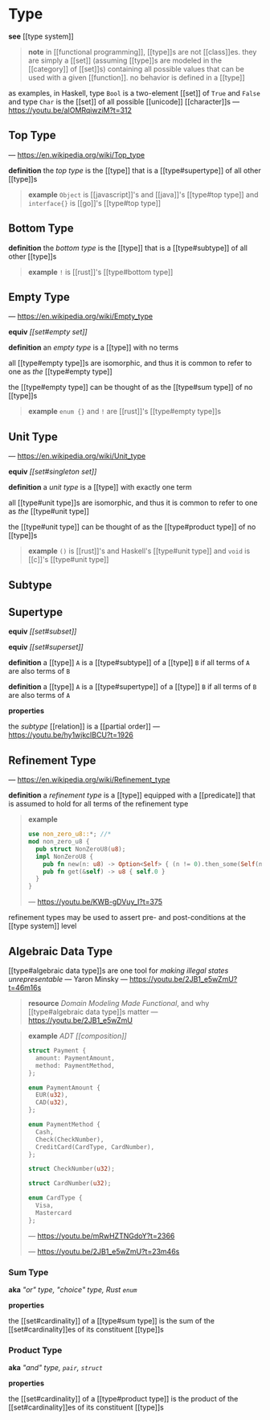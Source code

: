 # Type

**see** [[type system]]

> **note** in [[functional programming]], [[type]]s are not [[class]]es. they are simply a [[set]] (assuming [[type]]s are modeled in the [[category]] of [[set]]s) containing all possible values that can be used with a given [[function]]. no behavior is defined in a [[type]]

as examples, in Haskell, type `Bool` is a two-element [[set]] of `True` and `False` and type `Char` is the [[set]] of all possible [[unicode]] [[character]]s &mdash; <https://youtu.be/aIOMRqiwziM?t=312>

## Top Type

&mdash; <https://en.wikipedia.org/wiki/Top_type>

**definition** the _top type_ is the [[type]] that is a [[type#supertype]] of all other [[type]]s

> **example** `Object` is [[javascript]]'s and [[java]]'s [[type#top type]] and `interface{}` is [[go]]'s [[type#top type]]

## Bottom Type

**definition** the _bottom type_ is the [[type]] that is a [[type#subtype]] of all other [[type]]s

> **example** `!` is [[rust]]'s [[type#bottom type]]

## Empty Type

&mdash; <https://en.wikipedia.org/wiki/Empty_type>

**equiv** _[[set#empty set]]_

**definition** an _empty type_ is a [[type]] with no terms

all [[type#empty type]]s are isomorphic, and thus it is common to refer to one as _the_ [[type#empty type]]

the [[type#empty type]] can be thought of as the [[type#sum type]] of no [[type]]s

> **example** `enum {}` and `!` are [[rust]]'s [[type#empty type]]s

## Unit Type

&mdash; <https://en.wikipedia.org/wiki/Unit_type>

**equiv** _[[set#singleton set]]_

**definition** a _unit type_ is a [[type]] with exactly one term

all [[type#unit type]]s are isomorphic, and thus it is common to refer to one as _the_ [[type#unit type]]

the [[type#unit type]] can be thought of as the [[type#product type]] of no [[type]]s

> **example** `()` is [[rust]]'s and Haskell's [[type#unit type]] and `void` is [[c]]'s [[type#unit type]]

## Subtype

## Supertype

**equiv** _[[set#subset]]_

**equiv** _[[set#superset]]_

**definition** a [[type]] `A` is a [[type#subtype]] of a [[type]] `B` if all terms of `A` are also terms of `B`

**definition** a [[type]] `A` is a [[type#supertype]] of a [[type]] `B` if all terms of `B` are also terms of `A`

**properties**

the _subtype_ [[relation]] is a [[partial order]] &mdash; <https://youtu.be/hy1wjkcIBCU?t=1926>

## Refinement Type

&mdash; <https://en.wikipedia.org/wiki/Refinement_type>

**definition** a _refinement type_ is a [[type]] equipped with a [[predicate]] that is assumed to hold for all terms of the refinement type

> **example**
>
> ```rust
> use non_zero_u8::*; //*
> mod non_zero_u8 {
>   pub struct NonZeroU8(u8);
>   impl NonZeroU8 {
>     pub fn new(n: u8) -> Option<Self> { (n != 0).then_some(Self(n)) }
>     pub fn get(&self) -> u8 { self.0 }
>   }
> }
> ```
>
> &mdash; <https://youtu.be/KWB-gDVuy_I?t=375>

refinement types may be used to assert pre- and post-conditions at the [[type system]] level

## Algebraic Data Type

[[type#algebraic data type]]s are one tool for _making illegal states unrepresentable_ &mdash; Yaron Minsky &mdash; <https://youtu.be/2JB1_e5wZmU?t=46m16s>

> **resource** _Domain Modeling Made Functional_, and why [[type#algebraic data type]]s matter &mdash; <https://youtu.be/2JB1_e5wZmU>

> **example** _ADT [[composition]]_
>
> ```rust
> struct Payment {
>   amount: PaymentAmount,
>   method: PaymentMethod,
> };
>
> enum PaymentAmount {
>   EUR(u32),
>   CAD(u32),
> };
>
> enum PaymentMethod {
>   Cash,
>   Check(CheckNumber),
>   CreditCard(CardType, CardNumber),
> };
>
> struct CheckNumber(u32);
>
> struct CardNumber(u32);
>
> enum CardType {
>   Visa,
>   Mastercard
> };
> ```
>
> &mdash; <https://youtu.be/mRwHZTNGdoY?t=2366>
>
> &mdash; <https://youtu.be/2JB1_e5wZmU?t=23m46s>

### Sum Type

**aka** _"or" type, "choice" type, Rust `enum`_

**properties**

the [[set#cardinality]] of a [[type#sum type]] is the sum of the [[set#cardinality]]es of its constituent [[type]]s

### Product Type

**aka** _"and" type, `pair`, `struct`_

**properties**

the [[set#cardinality]] of a [[type#product type]] is the product of the [[set#cardinality]]es of its constituent [[type]]s
